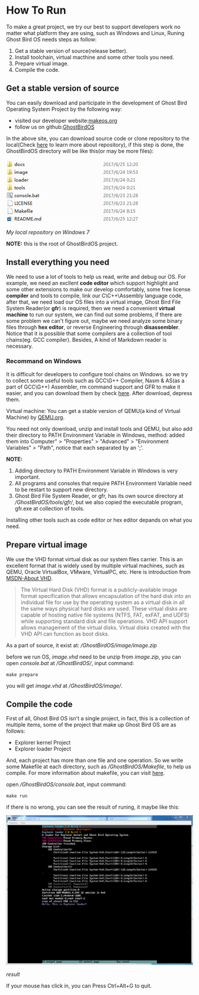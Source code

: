 # How To Run #

To make a great project, we try our best to support developers work no matter what platform they are using, such as Windows and Linux, Runing Ghost Bird OS needs steps as follow:

1. Get a stable version of source(release better).
2. Install toolchain, virtual macthine and some other tools you need.
3. Prepare virtual image.
4. Compile the code.

## Get a stable version of source ##

You can easily download and participate in the development of Ghost Bird Operating System Project by the following way:

- visited our developer website:[makeos.org](http://makeos.org)
- follow us on github:[GhostBirdOS](https://github.com/GhostBirdOperatingSystemProject/GhostBirdOS)

In the above site, you can download source code or clone repository to the local(Check [here](https://help.github.com/categories/creating-cloning-and-archiving-repositories/ "Creating, cloning, and archiving repositories") to learn more about repository), if this step is done, the GhostBirdOS directory will be like this(or may be more files):

![Source](Source.PNG "My local repository on Windows 7")

*My local repository on Windows 7*

**NOTE:** this is the root of GhostBirdOS project.

## Install everything you need ##

We need to use a lot of tools to help us read, write and debug our OS. For example, we need an excllent **code editor** which support highlight and some other extensions to make our develop comfortably, some free license **compiler** and tools to compile, link our C\C++\Assembly language code, after that, we need load our OS files into a virtual image, Ghost Bird File System Reader(or **gfr**) is required, then we need a convenient **virtual machine** to run our system, we can find out some problems, if there are some problem we can't figure out, maybe we need analyze some binary files through **hex editor**, or reverse Engineering through **disassembler**. Notice that it is possible that some compilers are a collection of tool chains(eg. GCC compiler). Besides, A kind of Markdown reader is necessary.

### Recommand on Windows ###

It is difficult for developers to configure tool chains on Windows. so we try to collect some useful tools such as GCC\G++ Compiler, Nasm & AS(as a part of GCC\G++) Assembler, rm command support and GFR to make it easier, and you can download them by check [here](https://github.com/MakeOS/tools/releases "tools"). After download, depress them.

Virtual machine: You can get a stable version of QEMU(a kind of Virtual Machine) by [QEMU.org](http://QEMU.org).

You need not only download, unzip and install tools and QEMU, but also add their directory to PATH Environment Variable in Windows, method: added them into Computer" > "Properties" > "Advanced" > "Environment Variables" > "Path", notice that each separated by an ';'.

**NOTE:**

1. Adding directory to PATH Environment Variable in Windows is very important.
2. All programs and consoles that require PATH Environment Variable need to be restart to support new directory.
3. Ghost Bird File System Reader, or gfr, has its own source directory at */GhostBirdOS/tools/gfr/*, but we also copied the executable program, gfr.exe at collection of tools.

Installing other tools such as code editor or hex editor depands on what you need.

## Prepare virtual image ##

We use the VHD format virtual disk as our system files carrier. This is an excellent format that is widely used by multiple virtual machines, such as QEMU, Oracle VirtualBox, VMware, VirtualPC, etc. Here is introduction from [MSDN-About VHD](https://msdn.microsoft.com/en-us/library/windows/desktop/dd323654(v=vs.85).aspx "About VHD").

> The Virtual Hard Disk (VHD) format is a publicly-available image format specification that allows encapsulation of the hard disk into an individual file for use by the operating system as a virtual disk in all the same ways physical hard disks are used. These virtual disks are capable of hosting native file systems (NTFS, FAT, exFAT, and UDFS) while supporting standard disk and file operations. VHD API support allows management of the virtual disks. Virtual disks created with the VHD API can function as boot disks.


As a part of source, it exist at: */GhostBirdOS/image/image.zip*

before we run OS, *image.vhd* need to be unzip from *image.zip*, you can open  *console.bat* at */GhostBirdOS/*, input command:

    make prepare

you will get *image.vhd* at */GhostBirdOS/image/*.

## Compile the code ##

First of all, Ghost Bird OS isn't a single project, in fact, this is a collection of multiple items, some of the project that make up Ghost Bird OS are as follows:

- Explorer kernel Project
- Explorer loader Project

And, each project has more than one file and one operation. So we write some Makefile at each directory, such as */GhostBirdOS/Makefile*, to help us compile. For more information about makefile, you can visit [here](http://www.gnu.org/software/make/manual/make.html "GNU - make").

open */GhostBirdOS/console.bat*, input command:

    make run

if there is no wrong, you can see the result of runing, it maybe like this:

![Result](result.PNG)

*result*

If your mouse has click in, you can Press Ctrl+Alt+G to quit.
